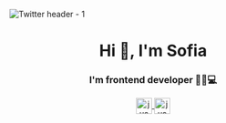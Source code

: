 ![Twitter header - 1](https://user-images.githubusercontent.com/82523960/126854718-33f15cf7-cd26-49e1-b4bb-e9a1cf957b53.png)

<h1 align="center">Hi 👋, I'm Sofia</h1>
<h3 align="center">I'm frontend developer 👩‍💻💻</h3>

<p align="center">
  <a href="https://www.instagram.com/sofiaaa_gonzalez_/" target="_blank">
    <img align="center" src="https://cdn.jsdelivr.net/npm/simple-icons@3.0.1/icons/instagram.svg" alt="juandagarcia" height="28px" width="28px" />
  </a>
  <a href="sofiagz21.github.io/mi-portafolio/" target="_blank">
     <img align="center" src="https://user-images.githubusercontent.com/82523960/126854890-02bc3b98-8ae4-4fab-ac9f-c1024cbba6fa.png" alt="juandagarcia" height="28px" width="28px" />
  </a>
</p>
